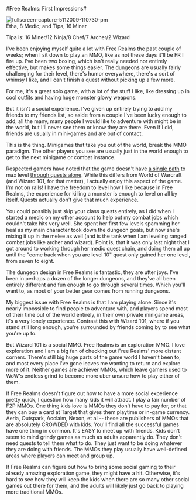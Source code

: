#Free Realms: First Impressions#

![fullscreen-capture-5112009-110730-pm](http://westkarana.com/wp-content/uploads/2009/05/fullscreen-capture-5112009-110730-pm.jpg "fullscreen-capture-5112009-110730-pm")  
Etha, 8 Medic; and Tipa, 16 Miner

Tipa is: 16 Miner/12 Ninja/8 Chef/7 Archer/2 Wizard

I've been enjoying myself quite a lot with Free Realms the past couple of weeks; when I sit down to play an MMO, like as not these days it'll be FR I fire up. I've been two boxing, which isn't really needed nor entirely effective, but makes some things easier. The dungeons are usually fairly challenging for their level, there's humor everywhere, there's a sort of whimsy I like, and I can't finish a quest without picking up a few more.

For me, it's a great solo game, with a lot of the stuff I like, like dressing up in cool outfits and having huge monster glowy weapons.

But it isn't a social experience. I've given up entirely trying to add my friends to my friends list, so aside from a couple I've been lucky enough to add, all the many, many people I would like to adventure with might be in the world, but I'll never see them or know they are there. Even if I did, friends are usually in mini-games and are out of contact.

This is the thing. Minigames that take you out of the world, break the MMO paradigm. The other players you see are usually just in the world enough to get to the next minigame or combat instance.

Respected gamers have noted that the game doesn't have [a single path](http://tobolds.blogspot.com/2009/05/free-realms-combat.html) to max level [through quests alone](http://commonsensegamer.com/?p=1318). While this differs from World of Warcraft (and Wizard 101, for that matter), I actually enjoy this aspect of the game. I'm not on rails! I have the freedom to level how I like because in Free Realms, the experience for killing a monster is enough to level on all by itself. Quests actually don't give that much experience.

You could possibly just skip your class quests entirely, as I did when I started a medic on my other account to help out my combat jobs which couldn't take hits very well. She spent her first few levels spamming her heal as my main character took down the dungeon goals, but now she's mixing it up in the melee as well (and is the tank when I am leveling ranged combat jobs like archer and wizard). Point is, that it was only last night that I got around to working through her medic quest chain, and doing them all up until the "come back when you are level 10" quest only gained her one level, from seven to eight.

The dungeon design in Free Realms is fantastic, they are utter joys. I've been in perhaps a dozen of the longer dungeons, and they've all been entirely different and fun enough to go through several times. Which you'll want to, as most of your better gear comes from running dungeons.

My biggest issue with Free Realms is that I am playing alone. Since it's nearly impossible to find people to adventure with, and players spend most of their time out of the world entirely, in their own private minigame areas, it's a very lonely experience. Contrast this with Wizard 101, where if you stand still long enough, you're surrounded by friends coming by to see what you're up to.

But Wizard 101 is a social MMO. Free Realms is an exploration MMO. I love exploration and I am a big fan of checking out Free Realms' more distant corners. There's still big huge parts of the game world I haven't been to, and most every place I've gone leaves me wanting to return and explore more of it. Neither games are achiever MMOs, which leave gamers used to WoW's endless grind to become more uber unsure how to play either of them.

If Free Realms doesn't figure out how to have a more social experience pretty quick, I question how many kids it will attract. I play a fair number of F2P MMOs. One thing kids love is MMOs they don't have to pay for, or that they can buy a card at Target that gives them playtime or in-game currency. Aeria, Outspark, Acclaim, Nexon, et al -- these are publishers of MMOs that are absolutely CROWDED with kids. You'll find all the successful games have one thing in common. It's EASY to meet up with friends. Kids don't seem to mind grindy games as much as adults apparently do. They don't need quests to tell them what to do. They just want to be doing whatever they are doing with friends. The MMOs they play usually have well-defined areas where players can meet and group up.

If Free Realms can figure out how to bring some social gaming to their already amazing exploration game, they might have a hit. Otherwise, it's hard to see how they will keep the kids when there are so many other social games out there for them, and the adults will likely just go back to playing more traditional MMOs.

